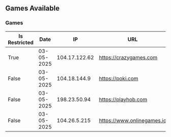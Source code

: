 ## Games Available

### Games
Is Restricted|Date|IP|URL
-|-|-|-
True | 03-05-2025 | 104.17.122.62 | https://crazygames.com
False | 03-05-2025 | 104.18.144.9 | https://poki.com
False | 03-05-2025 | 198.23.50.94 | https://playhob.com
False | 03-05-2025 | 104.26.5.215 | https://www.onlinegames.io
